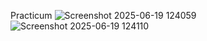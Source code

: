 Practicum 
![Screenshot 2025-06-19 124059](https://github.com/user-attachments/assets/1e7b4034-0acd-427a-993f-4d11dadf0d92)
![Screenshot 2025-06-19 124110](https://github.com/user-attachments/assets/12bd592a-0033-4f47-8014-d61fce792723)
